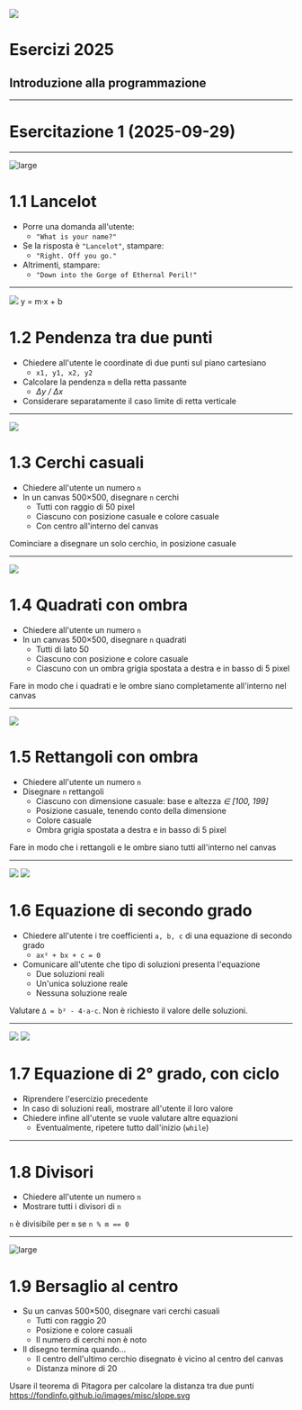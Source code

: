 ![](https://fondinfo.github.io/images/dev/geek-girl.svg)
# Esercizi 2025
## Introduzione alla programmazione

---

# Esercitazione 1 (2025-09-29)

---

![large](https://fondinfo.github.io/images/algo/holy-grail.jpg)
# 1.1 Lancelot

- Porre una domanda all'utente:
    - `"What is your name?"`
- Se la risposta è `"Lancelot"`, stampare:
    - `"Right. Off you go."`
- Altrimenti, stampare:
    - `"Down into the Gorge of Ethernal Peril!"`

---

![](https://fondinfo.github.io/images/misc/slope.svg) y = m·x + b
# 1.2 Pendenza tra due punti

- Chiedere all'utente le coordinate di due punti sul piano cartesiano
    - `x1, y1, x2, y2`
- Calcolare la pendenza `m` della retta passante
    - *Δy / Δx*
- Considerare separatamente il caso limite di retta verticale

---

![](https://fondinfo.github.io/images/draw/random-circles.svg)
# 1.3 Cerchi casuali

- Chiedere all'utente un numero `n`
- In un canvas 500×500, disegnare `n` cerchi
    - Tutti con raggio di 50 pixel
    - Ciascuno con posizione casuale e colore casuale
    - Con centro all'interno del canvas

>

Cominciare a disegnare un solo cerchio, in posizione casuale

---

![](https://fondinfo.github.io/images/draw/shadowed-squares.svg)
# 1.4 Quadrati con ombra

- Chiedere all'utente un numero `n`
- In un canvas 500×500, disegnare `n` quadrati
	- Tutti di lato 50
    - Ciascuno con posizione e colore casuale
    - Ciascuno con un ombra grigia spostata a destra e in basso di 5 pixel

>

Fare in modo che i quadrati e le ombre siano completamente all'interno nel canvas

---

![](https://fondinfo.github.io/images/draw/shadowed-rects.svg)
# 1.5 Rettangoli con ombra

- Chiedere all'utente un numero `n`
- Disegnare `n` rettangoli
    - Ciascuno con dimensione casuale: base e altezza *∈ [100, 199]*
    - Posizione casuale, tenendo conto della dimensione
    - Colore casuale
    - Ombra grigia spostata a destra e in basso di 5 pixel

>

Fare in modo che i rettangoli e le ombre siano tutti all'interno nel canvas

---

![](https://fondinfo.github.io/images/misc/quadratic-eq.svg) ![](https://fondinfo.github.io/images/misc/quadratic-formula.svg)
# 1.6 Equazione di secondo grado

- Chiedere all'utente i tre coefficienti `a, b, c` di una equazione di secondo grado
    - `ax² + bx + c = 0`
- Comunicare all'utente che tipo di soluzioni presenta l'equazione
    - Due soluzioni reali
    - Un'unica soluzione reale
    - Nessuna soluzione reale

>

Valutare `Δ = b² - 4·a·c`. Non è richiesto il valore delle soluzioni.

---

![](https://fondinfo.github.io/images/misc/quadratic-eq.svg) ![](https://fondinfo.github.io/images/misc/quadratic-formula.svg)
# 1.7 Equazione di 2° grado, con ciclo

- Riprendere l'esercizio precedente
- In caso di soluzioni reali, mostrare all'utente il loro valore
- Chiedere infine all'utente se vuole valutare altre equazioni
	- Eventualmente, ripetere tutto dall'inizio (`while`)

---

# 1.8 Divisori

- Chiedere all'utente un numero `n`
- Mostrare tutti i divisori di `n`

>

`n` è divisibile per `m` se `n % m == 0`

---

![large](https://fondinfo.github.io/images/draw/center-target.svg)
# 1.9 Bersaglio al centro

- Su un canvas 500×500, disegnare vari cerchi casuali
    - Tutti con raggio 20
    - Posizione e colore casuali
    - Il numero di cerchi non è noto
- Il disegno termina quando…
    - Il centro dell'ultimo cerchio disegnato è vicino al centro del canvas
    - Distanza minore di 20

>

Usare il teorema di Pitagora per calcolare la distanza tra due punti
<br>
<https://fondinfo.github.io/images/misc/slope.svg>


